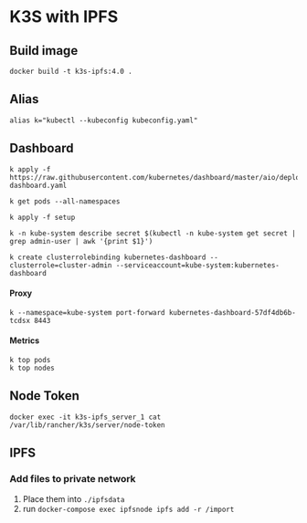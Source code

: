 # K3S with IPFS

## Build image

```
docker build -t k3s-ipfs:4.0 .
```

## Alias
```
alias k="kubectl --kubeconfig kubeconfig.yaml"
```

## Dashboard
```
k apply -f https://raw.githubusercontent.com/kubernetes/dashboard/master/aio/deploy/recommended/kubernetes-dashboard.yaml

k get pods --all-namespaces

k apply -f setup

k -n kube-system describe secret $(kubectl -n kube-system get secret | grep admin-user | awk '{print $1}')

k create clusterrolebinding kubernetes-dashboard --clusterrole=cluster-admin --serviceaccount=kube-system:kubernetes-dashboard
```

#### Proxy
```
k --namespace=kube-system port-forward kubernetes-dashboard-57df4db6b-tcdsx 8443
```

#### Metrics
```
k top pods
k top nodes
```

## Node Token
```
docker exec -it k3s-ipfs_server_1 cat /var/lib/rancher/k3s/server/node-token
```

## IPFS

### Add files to private network

1. Place them into `./ipfsdata`
2. run `docker-compose exec ipfsnode ipfs add -r /import`